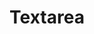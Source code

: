 ---
layout: pattern
categories: [patterns, text-input]
title: Textarea
type: [detail-page]
permalink: /patterns/text-input/textarea/
overview: Lorem ipsum dolor sit amet, consectetur adipiscing elit, sed do eiusmod tempor incididunt ut labore et dolore magna aliqua. Interdum velit euismod in pellentesque. 
description: |
    
usa-link: "https://designsystem.digital.gov/components/text-input/"
specification: |
#spec:
text-label: Text label
text-type: success 
### options: success (corresponding class: usa-input--success), error (corresponding class: usa-input--error), focus (corresponding class: usa-focus)
class: usa-input--success
### options: usa-input--error , usa-input--success, usa-focus

### Paths to view design and code... 
## designimg: can be used to show an image of the design until a coded version can be created. The htmlpath & csspath should be located in the pattens folder. Read more about creating coded components in /docs/creating-patterns 
# designimg: 
htmlexcerpt: patterns/text-input/textarea-focus.md
htmlpath: patterns/text-input/textarea.md
csspath: patterns/text-input/index.scss
---